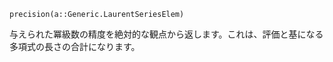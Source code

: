 ```
precision(a::Generic.LaurentSeriesElem)
```

与えられた冪級数の精度を絶対的な観点から返します。これは、評価と基になる多項式の長さの合計になります。

